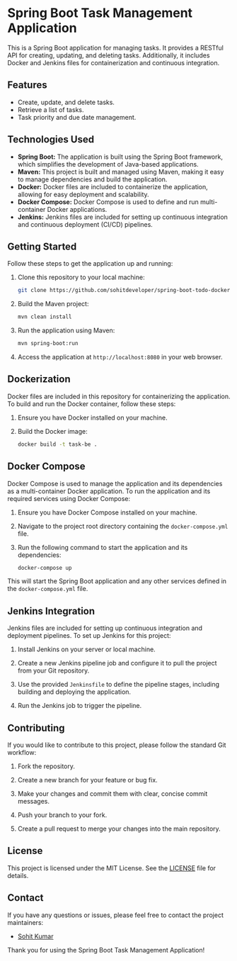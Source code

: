 # Spring Boot Task Management Application

This is a Spring Boot application for managing tasks. It provides a RESTful API for creating, updating, and deleting tasks. Additionally, it includes Docker and Jenkins files for containerization and continuous integration.

## Features

- Create, update, and delete tasks.
- Retrieve a list of tasks.
- Task priority and due date management.

## Technologies Used

- **Spring Boot:** The application is built using the Spring Boot framework, which simplifies the development of Java-based applications.
- **Maven:** This project is built and managed using Maven, making it easy to manage dependencies and build the application.
- **Docker:** Docker files are included to containerize the application, allowing for easy deployment and scalability.
- **Docker Compose:** Docker Compose is used to define and run multi-container Docker applications.
- **Jenkins:** Jenkins files are included for setting up continuous integration and continuous deployment (CI/CD) pipelines.

## Getting Started

Follow these steps to get the application up and running:

1. Clone this repository to your local machine:

   ```bash
   git clone https://github.com/sohitdeveloper/spring-boot-todo-docker
   ```

2. Build the Maven project:

   ```bash
   mvn clean install
   ```

3. Run the application using Maven:

   ```bash
   mvn spring-boot:run
   ```

4. Access the application at `http://localhost:8080` in your web browser.

## Dockerization

Docker files are included in this repository for containerizing the application. To build and run the Docker container, follow these steps:

1. Ensure you have Docker installed on your machine.

2. Build the Docker image:

   ```bash
   docker build -t task-be .
   ```

## Docker Compose

Docker Compose is used to manage the application and its dependencies as a multi-container Docker application. To run the application and its required services using Docker Compose:

1. Ensure you have Docker Compose installed on your machine.

2. Navigate to the project root directory containing the `docker-compose.yml` file.

3. Run the following command to start the application and its dependencies:

   ```bash
   docker-compose up
   ```

This will start the Spring Boot application and any other services defined in the `docker-compose.yml` file.

## Jenkins Integration

Jenkins files are included for setting up continuous integration and deployment pipelines. To set up Jenkins for this project:

1. Install Jenkins on your server or local machine.

2. Create a new Jenkins pipeline job and configure it to pull the project from your Git repository.

3. Use the provided `Jenkinsfile` to define the pipeline stages, including building and deploying the application.

4. Run the Jenkins job to trigger the pipeline.

## Contributing

If you would like to contribute to this project, please follow the standard Git workflow:

1. Fork the repository.

2. Create a new branch for your feature or bug fix.

3. Make your changes and commit them with clear, concise commit messages.

4. Push your branch to your fork.

5. Create a pull request to merge your changes into the main repository.

## License

This project is licensed under the MIT License. See the [LICENSE](LICENSE) file for details.

## Contact

If you have any questions or issues, please feel free to contact the project maintainers:

- [Sohit Kumar](mailto:sohit.developer@gmail.com)

Thank you for using the Spring Boot Task Management Application!
